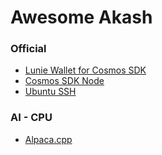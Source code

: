 # Awesome Akash <!-- omit in toc -->

### Official

- [Lunie Wallet for Cosmos SDK](lunie-lite)
- [Cosmos SDK Node](https://github.com/ovrclk/akash-on-akash)
- [Ubuntu SSH](ssh-ubuntu)

### AI - CPU

- [Alpaca.cpp](alpaca-cpp)
